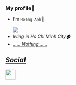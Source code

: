 ### My profile📒

- I'm `Hoang Anh`👋<br><br>
<img src="https://cdn.dribbble.com/users/1937292/screenshots/7568018/media/218acdf44d1cb8b08b6d3804e9fcc600.gif"><br>
- <i>living in Ho Chi Minh City🏠<i/><br>
- <u><i>...... Nothing ......<i/><u/><br>
## Social
<img src="https://coachdelisa.com/wp-content/uploads/2019/09/facebook-scalable-vector-graphics-icon-facebook-logo-png-png-free-png-for-facebook-900_520.jpg" widght='32' height='32'>

